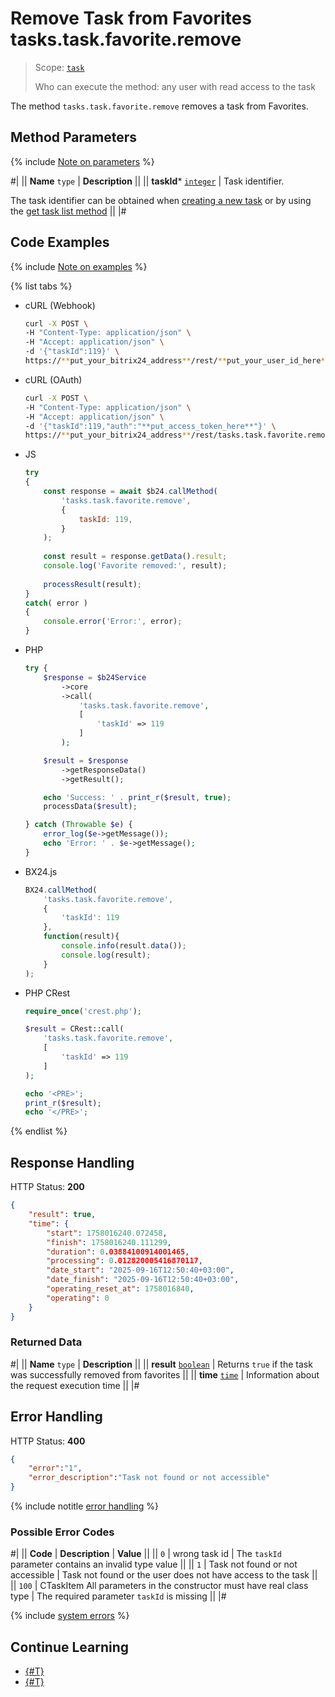 # Remove Task from Favorites tasks.task.favorite.remove

> Scope: [`task`](../scopes/permissions.md)
>
> Who can execute the method: any user with read access to the task

The method `tasks.task.favorite.remove` removes a task from Favorites.

## Method Parameters

{% include [Note on parameters](../../_includes/required.md) %}

#|
|| **Name**
`type` | **Description** ||
|| **taskId***
[`integer`](../data-types.md) | Task identifier.

The task identifier can be obtained when [creating a new task](./tasks-task-add.md) or by using the [get task list method](./tasks-task-list.md) ||
|#

## Code Examples

{% include [Note on examples](../../_includes/examples.md) %}

{% list tabs %}

- cURL (Webhook)

    ```bash
    curl -X POST \
    -H "Content-Type: application/json" \
    -H "Accept: application/json" \
    -d '{"taskId":119}' \
    https://**put_your_bitrix24_address**/rest/**put_your_user_id_here**/**put_your_webhook_here**/tasks.task.favorite.remove
    ```

- cURL (OAuth)

    ```bash
    curl -X POST \
    -H "Content-Type: application/json" \
    -H "Accept: application/json" \
    -d '{"taskId":119,"auth":"**put_access_token_here**"}' \
    https://**put_your_bitrix24_address**/rest/tasks.task.favorite.remove
    ```

- JS

    ```javascript
    try
    {
        const response = await $b24.callMethod(
            'tasks.task.favorite.remove',
            {
                taskId: 119,
            }
        );
        
        const result = response.getData().result;
        console.log('Favorite removed:', result);
        
        processResult(result);
    }
    catch( error )
    {
        console.error('Error:', error);
    }
    ```

- PHP

    ```php
    try {
        $response = $b24Service
            ->core
            ->call(
                'tasks.task.favorite.remove',
                [
                    'taskId' => 119
                ]
            );

        $result = $response
            ->getResponseData()
            ->getResult();

        echo 'Success: ' . print_r($result, true);
        processData($result);

    } catch (Throwable $e) {
        error_log($e->getMessage());
        echo 'Error: ' . $e->getMessage();
    }
    ```

- BX24.js

    ```js
    BX24.callMethod(
        'tasks.task.favorite.remove',
        {
            'taskId': 119
        },
        function(result){
            console.info(result.data());
            console.log(result);
        }
    );
    ```

- PHP CRest

    ```php
    require_once('crest.php');

    $result = CRest::call(
        'tasks.task.favorite.remove',
        [
            'taskId' => 119
        ]
    );

    echo '<PRE>';
    print_r($result);
    echo '</PRE>';
    ```

{% endlist %}

## Response Handling

HTTP Status: **200**

```json
{
    "result": true,
    "time": {
        "start": 1758016240.072458,
        "finish": 1758016240.111299,
        "duration": 0.03884100914001465,
        "processing": 0.012820005416870117,
        "date_start": "2025-09-16T12:50:40+03:00",
        "date_finish": "2025-09-16T12:50:40+03:00",
        "operating_reset_at": 1758016840,
        "operating": 0
    }
}
```

### Returned Data

#|
|| **Name**
`type` | **Description** ||
|| **result**
[`boolean`](../data-types.md) | Returns `true` if the task was successfully removed from favorites ||
|| **time**
[`time`](../data-types.md#time) | Information about the request execution time ||
|#

## Error Handling

HTTP Status: **400**

```json
{
    "error":"1",
    "error_description":"Task not found or not accessible"
}
```

{% include notitle [error handling](../../_includes/error-info.md) %}

### Possible Error Codes

#|
|| **Code** | **Description** | **Value** ||
|| `0` | wrong task id | The `taskId` parameter contains an invalid type value ||
|| `1` | Task not found or not accessible | Task not found or the user does not have access to the task ||
|| `100` | CTaskItem All parameters in the constructor must have real class type | The required parameter `taskId` is missing ||
|#

{% include [system errors](../../_includes/system-errors.md) %}

## Continue Learning 

- [{#T}](./index.md)
- [{#T}](./tasks-task-favorite-add.md)
